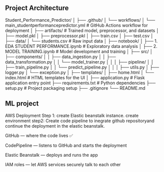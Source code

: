 ## Project Architecture

Student_Performance_Predictor/ │ ├── .github/ │ └── workflows/ │ └── main_studentperformancepredictor.yml # GitHub Actions workflow for deployment │ ├── artifacts/ # Trained model, preprocessor, and datasets │ ├── model.pkl │ ├── preprocessor.pkl │ ├── train.csv │ ├── test.csv │ ├── data/ │ └── students.csv # Raw input data │ ├── notebook/ │ ├── 1. EDA STUDENT PERFORMANCE.ipynb # Exploratory data analysis │ ├── 2. MODEL TRAINING.ipynb # Model development and training │ ├── src/ │ ├── components/ │ │ ├── data_ingestion.py │ │ ├── data_transformation.py │ │ └── model_trainer.py │ │ │ ├── pipeline/ │ │ ├── train_pipeline.py │ │ └── predict_pipeline.py │ │ │ ├── utils.py │ ├── logger.py │ └── exception.py │ ├── templates/ │ ├── home.html │ └── index.html # HTML templates for the UI │ ├── application.py # Flask application entry point ├── requirements.txt # Python dependencies ├── setup.py # Project packaging setup ├── .gitignore └── README.md


## ML project


AWS Deployment
Step 1: create Elastic beanstalk instance. create environment
step2: Create code pipeline to inegrate github repositoryand continue the deployment in the elastic beanstalk.

GitHub — where the code lives ✅

CodePipeline — listens to GitHub and starts the deployment

Elastic Beanstalk — deploys and runs the app

IAM roles — let AWS services securely talk to each other